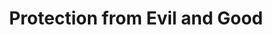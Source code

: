 ---
title: "Protection from Evil and Good"
index: "protection-from-evil-and-good"
permalink: /spells/protection-from-evil-and-good/
tags:
  - Spell
  - 1st Level
  - Abjuration
available_for:
  - Cleric
  - Paladin
  - Warlock
  - Wizard
level: "1st Level"
school: "Abjuration"
range: "Touch"
comp:
  - V
  - S
  - M
material: "holy water or powdered silver and iron, which the spell consumes."
duration: "10 Minutes"
concentration: true
description: |
  Until the spell ends, one willing creature you touch is protected against certain types of creatures: aberrations, celestials, elementals, fey, fiends, and undead.

  The protection grants several benefits. Creatures of those types have disadvantage on attack rolls against the target. The target also can't be charmed, frightened, or possessed by them. If the target is already charmed, frightened, or possessed by such a creature, the target has advantage on any new saving throw against the relevant effect.
excerpt: "Until the spell ends, one willing creature you touch is protected against certain types of creatures: aberrations, celestials, elementals, fey, fiends, and undead."
source: "Basic Rules"
---